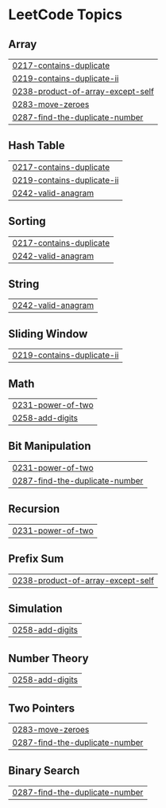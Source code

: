 

<!---LeetCode Topics Start-->
# LeetCode Topics
## Array
|  |
| ------- |
| [0217-contains-duplicate](https://github.com/solomon-2105/DSA/tree/master/0217-contains-duplicate) |
| [0219-contains-duplicate-ii](https://github.com/solomon-2105/DSA/tree/master/0219-contains-duplicate-ii) |
| [0238-product-of-array-except-self](https://github.com/solomon-2105/DSA/tree/master/0238-product-of-array-except-self) |
| [0283-move-zeroes](https://github.com/solomon-2105/DSA/tree/master/0283-move-zeroes) |
| [0287-find-the-duplicate-number](https://github.com/solomon-2105/DSA/tree/master/0287-find-the-duplicate-number) |
## Hash Table
|  |
| ------- |
| [0217-contains-duplicate](https://github.com/solomon-2105/DSA/tree/master/0217-contains-duplicate) |
| [0219-contains-duplicate-ii](https://github.com/solomon-2105/DSA/tree/master/0219-contains-duplicate-ii) |
| [0242-valid-anagram](https://github.com/solomon-2105/DSA/tree/master/0242-valid-anagram) |
## Sorting
|  |
| ------- |
| [0217-contains-duplicate](https://github.com/solomon-2105/DSA/tree/master/0217-contains-duplicate) |
| [0242-valid-anagram](https://github.com/solomon-2105/DSA/tree/master/0242-valid-anagram) |
## String
|  |
| ------- |
| [0242-valid-anagram](https://github.com/solomon-2105/DSA/tree/master/0242-valid-anagram) |
## Sliding Window
|  |
| ------- |
| [0219-contains-duplicate-ii](https://github.com/solomon-2105/DSA/tree/master/0219-contains-duplicate-ii) |
## Math
|  |
| ------- |
| [0231-power-of-two](https://github.com/solomon-2105/DSA/tree/master/0231-power-of-two) |
| [0258-add-digits](https://github.com/solomon-2105/DSA/tree/master/0258-add-digits) |
## Bit Manipulation
|  |
| ------- |
| [0231-power-of-two](https://github.com/solomon-2105/DSA/tree/master/0231-power-of-two) |
| [0287-find-the-duplicate-number](https://github.com/solomon-2105/DSA/tree/master/0287-find-the-duplicate-number) |
## Recursion
|  |
| ------- |
| [0231-power-of-two](https://github.com/solomon-2105/DSA/tree/master/0231-power-of-two) |
## Prefix Sum
|  |
| ------- |
| [0238-product-of-array-except-self](https://github.com/solomon-2105/DSA/tree/master/0238-product-of-array-except-self) |
## Simulation
|  |
| ------- |
| [0258-add-digits](https://github.com/solomon-2105/DSA/tree/master/0258-add-digits) |
## Number Theory
|  |
| ------- |
| [0258-add-digits](https://github.com/solomon-2105/DSA/tree/master/0258-add-digits) |
## Two Pointers
|  |
| ------- |
| [0283-move-zeroes](https://github.com/solomon-2105/DSA/tree/master/0283-move-zeroes) |
| [0287-find-the-duplicate-number](https://github.com/solomon-2105/DSA/tree/master/0287-find-the-duplicate-number) |
## Binary Search
|  |
| ------- |
| [0287-find-the-duplicate-number](https://github.com/solomon-2105/DSA/tree/master/0287-find-the-duplicate-number) |
<!---LeetCode Topics End-->